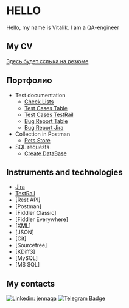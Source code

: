 # HELLO 

<div align="center">
  
</div>
Hello, my name is Vitalik. I am a QA-engineer

## My CV 

[Здесь будет сслыка на резюме](https://ссылочку_сюда)

## Портфолио 
- Test documentation
  -  [Check Lists](https://docs.google.com/spreadsheets/d/1CZJ-fPiFtve_C6b_J9VD5H_TnmqmW54MyVrHdpvDkHQ/edit?usp=sharing)
  -  [Test Cases Table](https://docs.google.com/spreadsheets/d/15sBSuRbVbdUaHVRHT4AxvojFs77eszENCQ251UQ8aAg/edit?usp=sharing)
  -  [Test Cases TestRail](https://vitalikt02.testrail.io/index.php?/suites/view/1&group_by=cases:section_id&group_order=asc&display_deleted_cases=0)
  -  [Bug Report Table](https://docs.google.com/spreadsheets/d/10QM1XQhwFyDmBLZdf4N-5aGjQOIjVWj6nJz-CWcysvE/edit?usp=sharing)
  -  [Bug Report Jira](https://titar2016.atlassian.net/jira/software/projects/SCRUM/boards/1/backlog?atlOrigin=eyJpIjoiNmM1NzgyZTRlM2ZmNGY3ODliYzAxYWNmYTdkY2U2MjIiLCJwIjoiaiJ9)
- Collection in Postman
  -  [Pets Store](https://blue-crater-809395.postman.co/workspace/7e45aba2-b6a3-4207-865e-04ad26b60415/collection/40043639-8502f6f2-44f7-47ae-a077-33163083e24d?action=share&source=copy-link&creator=40043639)
- SQL requests 
  -  [Create DataBase](https://docs.google.com/document/d/1Ax8VH8JDEKQoTheHUX6H9cFIxzF94YD56WrGi8qI8mY/edit?usp=sharing)
  

## Instruments and technologies
- [Jira](https://www.atlassian.com/software/jira)
- [TestRail](https://www.testrail.com/)
- [Rest API]
- [Postman]
- [Fiddler Classic]
- [Fiddler Everywhere]
- [XML]
- [JSON]
- [Git]
- [Sourcetree]
- [KDiff3]
- [MySQL]
- [MS SQL]

## My contacts

[![Linkedin: jennaqa](https://img.shields.io/badge/-LinkedIn-0e76a8?style=flat-square&logo=Linkedin&logoColor=white)](https://linkedin.com/in/jennaqa)
[![Telegram Badge](https://img.shields.io/badge/-Telegram-0088cc?style=flat-square&logo=Telegram&logoColor=white)](https://t.me/hello2193)


